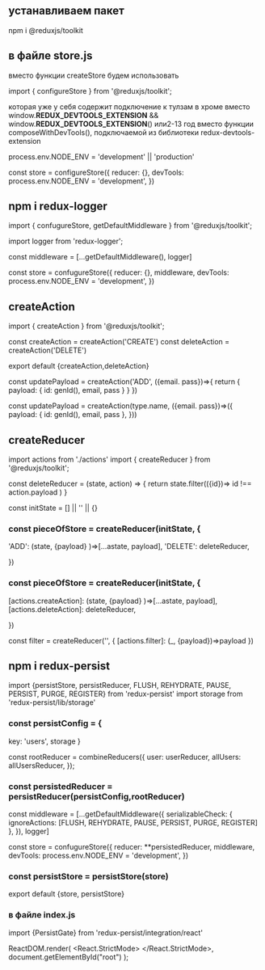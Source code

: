 ## устанавливаем пакет

npm i @reduxjs/toolkit

## в файле store.js

вместо функции createStore будем использовать

import { configureStore } from '@reduxjs/toolkit';

которая уже у себя содержит подключение к тулзам в хроме вместо
window.**REDUX_DEVTOOLS_EXTENSION** && window.**REDUX_DEVTOOLS_EXTENSION**()
или2-13 год
вместо функции composeWithDevTools(), подключаемой из библиотеки
redux-devtools-extension

process.env.NODE_ENV = 'development' || 'production'

const store = configureStore({
reducer: {},
devTools: process.env.NODE_ENV = 'development',
})

## npm i redux-logger

import { confugureStore, getDefaultMiddleware } from '@reduxjs/toolkit';

import logger from 'redux-logger';

const middleware = [...getDefaultMiddleware(), logger]

const store = confugureStore({
reducer: {},
middleware,
devTools: process.env.NODE_ENV = 'development',
})

## createAction

import { createAction } from '@reduxjs/toolkit';

<!-- simple action -->

const createAction = createAction('CREATE')
const deleteAction = createAction('DELETE')

export default {createAction,deleteAction}

<!-- action with update payload -->

const updatePayload = createAction('ADD', ({email. pass})=>{
return {
payload: {
id: genId(),
email,
pass
}
}
})

<!-- shorty -->

const updatePayload = createAction(type.name, ({email. pass})=>({
payload: {
id: genId(),
email,
pass
},
}))

## createReducer

import actions from './actions'
import { createReducer } from '@reduxjs/toolkit';

const deleteReducer = (state, action) => {
return state.filter(({id})=> id !== action.payload )
}

const initState = [] || '' || {}

### const pieceOfStore = createReducer(initState, {

'ADD': (state, {payload} )=>[...astate, payload],
'DELETE': deleteReducer,

})

### const pieceOfStore = createReducer(initState, {

[actions.createAction]: (state, {payload} )=>[...astate, payload],
[actions.deleteAction]: deleteReducer,

})

const filter = createReducer('', {
[actions.filter]: (\_, {payload})=>payload
})

## npm i redux-persist

import {persistStore, persistReducer, FLUSH, REHYDRATE, PAUSE, PERSIST, PURGE, REGISTER} from 'redux-persist'
import storage from 'redux-persist/lib/storage'

### const persistConfig = {

key: 'users',
storage
}

const rootReducer = combineReducers({
user: userReducer,
allUsers: allUsersReducer,
});

### const persistedReducer = persistReducer(persistConfig,rootReducer)

const middleware = [...getDefaultMiddleware({
serializableCheck: {
ignoreActions: [FLUSH, REHYDRATE, PAUSE, PERSIST, PURGE, REGISTER]
},
}), logger]

const store = confugureStore({
reducer: \*\*persistedReducer,
middleware,
devTools: process.env.NODE_ENV = 'development',
})

### const persistStore = persistStore(store)

export default {store, persistStore}

### в файле index.js

import {PersistGate} from 'redux-persist/integration/react'

ReactDOM.render(
<React.StrictMode>
<Provider store={store.store}>
<PersistGate loading={null} persistor={store.persistor}>
<Router>
<App />
</Router>
</PersistGate>
</Provider>
</React.StrictMode>,
document.getElementById("root")
);
